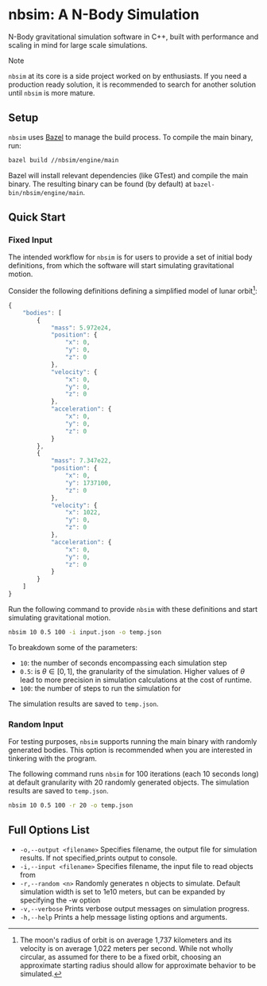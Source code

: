 # nbsim: A N-Body Simulation
N-Body gravitational simulation software in C++, built with performance and scaling in mind for large scale simulations.

> [!NOTE]
> `nbsim` at its core is a side project worked on by enthusiasts. If you need a production ready solution, it is recommended to search for another solution until `nbsim` is more mature.

## Setup

`nbsim` uses [Bazel](https://bazel.build/) to manage the build process. To compile the main binary, run:

```sh
bazel build //nbsim/engine/main
```

Bazel will install relevant dependencies (like GTest) and compile the main binary. The resulting binary can be found (by default) at `bazel-bin/nbsim/engine/main`.

## Quick Start

### Fixed Input

The intended workflow for `nbsim` is for users to provide a set of initial body definitions, from which the software will start simulating gravitational motion.

Consider the following definitions defining a simplified model of lunar orbit[^1]:
```javascript 
{
    "bodies": [
        {
            "mass": 5.972e24,
            "position": {
                "x": 0,
                "y": 0,
                "z": 0
            },
            "velocity": {
                "x": 0,
                "y": 0,
                "z": 0
            },
            "acceleration": {
                "x": 0,
                "y": 0,
                "z": 0
            }
        },
        {
            "mass": 7.347e22,
            "position": {
                "x": 0,
                "y": 1737100,
                "z": 0
            },
            "velocity": {
                "x": 1022,
                "y": 0,
                "z": 0
            },
            "acceleration": {
                "x": 0,
                "y": 0,
                "z": 0
            }
        }
    ]
}
```

Run the following command to provide `nbsim` with these definitions and start simulating gravitational motion.

```sh
nbsim 10 0.5 100 -i input.json -o temp.json
```

To breakdown some of the parameters:
- `10`: the number of seconds encompassing each simulation step
- `0.5`: is $\theta \in [0, 1]$, the granularity of the simulation. Higher values of $\theta$ lead to more precision in simulation calculations at the cost of runtime.
- `100`: the number of steps to run the simulation for

The simulation results are saved to `temp.json`.

### Random Input

For testing purposes, `nbsim` supports running the main binary with randomly generated bodies. This option is recommended when you are interested in tinkering with the program.

The following command runs `nbsim` for 100 iterations (each 10 seconds long) at default granularity with 20 randomly generated objects. The simulation results are saved to `temp.json`.

```sh
nbsim 10 0.5 100 -r 20 -o temp.json
```

## Full Options List
- `-o,--output <filename>` Specifies filename, the output file for simulation results. If not specified,prints output to console.
- `-i,--input <filename>` Specifies filename, the input file to read objects from
- `-r,--random <n>` Randomly generates n objects to simulate. Default simulation width is set to 1e10 meters, but can be expanded by specifying the -w option
- `-v,--verbose` Prints verbose output messages on simulation progress.
- `-h,--help` Prints a help message listing options and arguments.

[^1]: The moon's radius of orbit is on average 1,737 kilometers and its velocity is on average 1,022 meters per second. While not wholly circular, as assumed for there to be a fixed orbit, choosing an approximate starting radius should allow for approximate behavior to be simulated.